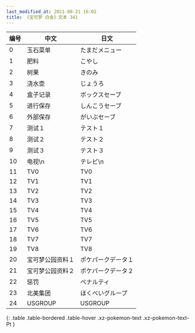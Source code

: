 ```yaml
---
last_modified_at: 2021-08-21 16:02
title: 《宝可梦 白金》文本 341
---
```

| 编号 | 中文 | 日文 |
| ---- | ---- | ---- |
| 0 | 玉石菜单 | たまだメニュー |
| 1 | 肥料 | こやし |
| 2 | 树果 | きのみ |
| 3 | 浇水壶 | じょうろ |
| 4 | 盒子记录 | ボックスセーブ |
| 5 | 进行保存 | しんこうセーブ |
| 6 | 外部保存 | がいぶセーブ |
| 7 | 测试１ | テスト１ |
| 8 | 测试２ | テスト２ |
| 9 | 测试３ | テスト３ |
| 10 | 电视\n | テレビ\n |
| 11 | TV0 | TV0 |
| 12 | TV1 | TV1 |
| 13 | TV2 | TV2 |
| 14 | TV3 | TV3 |
| 15 | TV4 | TV4 |
| 16 | TV5 | TV5 |
| 17 | TV6 | TV6 |
| 18 | TV7 | TV7 |
| 19 | TV8 | TV8 |
| 20 | 宝可梦公园资料１ | ポケパークデータ１ |
| 21 | 宝可梦公园资料２ | ポケパークデータ２ |
| 22 | 惩罚 | ペナルティ |
| 23 | 北美集团 | ほくべいグループ |
| 24 | USGROUP | USGROUP |
{: .table .table-bordered .table-hover .xz-pokemon-text .xz-pokemon-text-Pt }